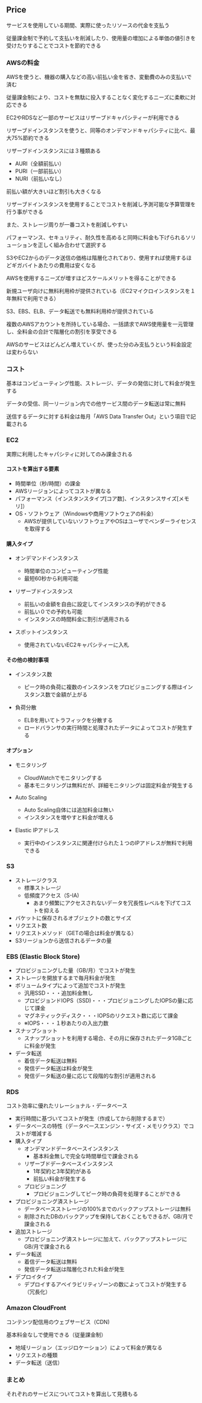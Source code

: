 ## Price

サービスを使用している期間、実際に使ったリソースの代金を支払う

従量課金制で予約して支払いを削減したり、使用量の増加による単価の値引きを受けたりすることでコストを節約できる

### AWSの料金

AWSを使うと、機器の購入などの高い前払い金を省き、変動費のみの支払いで済む

従量課金制により、コストを無駄に投入することなく変化するニーズに柔軟に対応できる

EC2やRDSなど一部のサービスはリザーブドキャパシティーが利用できる

リザーブドインスタンスを使うと、同等のオンデマンドキャパシティに比べ、最大75%節約できる

リザーブドインスタンスには３種類ある

- AURI（全額前払い）
- PURI（一部前払い）
- NURI（前払いなし）

前払い額が大きいほど割引も大きくなる

リザーブドインスタンスを使用することでコストを削減し予測可能な予算管理を行う事ができる

また、ストレージ周りが一番コストを削減しやすい

パフォーマンス、セキュリティ、耐久性を高めると同時に料金も下げられるソリューションを正しく組み合わせて選択する

S3やEC2からのデータ送信の価格は階層化されており、使用すれば使用するほどギガバイトあたりの費用は安くなる

AWSを使用するニーズが増すほどスケールメリットを得ることができる

新規ユーザ向けに無料利用枠が提供されている（EC2マイクロインスタンスを１年無料で利用できる）

S3、EBS、ELB、データ転送でも無料利用枠が提供されている

複数のAWSアカウントを所持している場合、一括請求でAWS使用量を一元管理し、全料金の合計で階層化の割引を享受できる

AWSのサービスはどんどん増えていくが、使った分のみ支払うという料金設定は変わらない

### コスト

基本はコンピューティング性能、ストレージ、データの発信に対して料金が発生する

データの受信、同一リージョン内での他サービス間のデータ転送は常に無料

送信するデータに対する料金は毎月「AWS Data Transfer Out」という項目で記載される

### EC2

実際に利用したキャパシティに対してのみ課金される

#### コストを算出する要素

- 時間単位（秒/時間）の課金
- AWSリージョンによってコストが異なる
- パフォーマンス（インスタンスタイプ[コア数]、インスタンスサイズ[メモリ]）
- OS・ソフトウェア（Windowsや商用ソフトウェアの料金）
  - AWSが提供していないソフトウェアやOSはユーザでベンダーライセンスを取得する

#### 購入タイプ

- オンデマンドインスタンス
  - 時間単位のコンピューティング性能
  - 最短60秒から利用可能

- リザーブドインスタンス
  - 前払いの金額を自由に設定してインスタンスの予約ができる
  - 前払い０での予約も可能
  - インスタンスの時間料金に割引が適用される

- スポットインスタンス
  - 使用されていないEC2キャパシティーに入札

#### その他の検討事項

- インスタンス数
  - ピーク時の負荷に複数のインスタンスをプロビジョニングする際はインスタンス数で金額が上がる

- 負荷分散
  - ELBを用いてトラフィックを分散する
  - ロードバランサの実行時間と処理されたデータによってコストが発生する

#### オプション

- モニタリング
  - CloudWatchでモニタリングする
  - 基本モニタリングは無料だが、詳細モニタリングは固定料金が発生する

- Auto Scaling
  - Auto Scaling自体には追加料金は無い
  - インスタンスを増やすと料金が増える

- Elastic IPアドレス
  - 実行中のインスタンスに関連付けられた１つのIPアドレスが無料で利用できる

### S3

- ストレージクラス
  - 標準ストレージ
  - 低頻度アクセス（S-IA)
    - あまり頻繁にアクセスされないデータを冗長性レベルを下げてコストを抑える
- バケットに保存されるオブジェクトの数とサイズ
- リクエスト数
- リクエストメソッド（GETの場合は料金が異なる）
- S3リージョンから送信されるデータの量

### EBS (Elastic Block Store)

- プロビジョニングした量（GB/月）でコストが発生
- ストレージを開放するまで毎月料金が発生
- ボリュームタイプによって追加でコストが発生
  - 汎用SSD・・・追加料金無し
  - プロビジョンドIOPS（SSD)・・・プロビジョニングしたIOPSの量に応じて課金
  - マグネティックディスク・・・IOPSのリクエスト数に応じて課金
  - ※IOPS・・・１秒あたりの入出力数
- スナップショット
  - スナップショットを利用する場合、その月に保存されたデータ1GBごとに料金が発生
- データ転送
  - 着信データ転送は無料
  - 発信データ転送は料金が発生
  - 発信データ転送の量に応じて段階的な割引が適用される

### RDS

コスト効率に優れたリレーショナル・データベース

- 実行時間に基づいてコストが発生（作成してから削除するまで）
- データベースの特性（データベースエンジン・サイズ・メモリクラス）でコストが増減する
- 購入タイプ
  - オンデマンドデータベースインスタンス
    - 基本料金無しで完全な時間単位で課金される
  - リザーブドデータベースインスタンス
    - 1年契約と3年契約がある
    - 前払い料金が発生する
  - プロビジョニング
    - プロビジョニングしてピーク時の負荷を処理することができる
- プロビジョニング済ストレージ
  - データベースストレージの100%までのバックアップストレージは無料
  - 削除されたDBのバックアップを保持しておくこともできるが、GB/月で課金される
- 追加ストレージ
  - プロビジョニング済ストレージに加えて、バックアップストレージにGB/月で課金される
- データ転送
  - 着信データ転送は無料
  - 発信データ転送は階層化された料金が発生
- デプロイタイプ
  - デプロイするアベイラビリティゾーンの数によってコストが発生する（冗長化）

### Amazon CloudFront

コンテンツ配信用のウェブサービス（CDN)

基本料金なしで使用できる（従量課金制）

- 地域リージョン（エッジロケーション）によって料金が異なる
- リクエストの種類
- データ転送（送信）

### まとめ

それぞれのサービスについてコストを算出して見積もる

